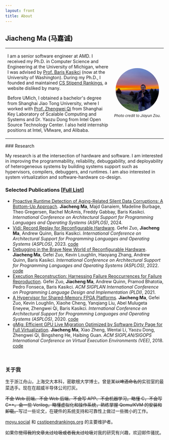 ```yaml
---
layout: front
title: About
---
```


## Jiacheng Ma (马嘉诚)

<table cellspacing="0" cellpadding="0">
  <tbody>
    <tr>
      <td>
        <p>I am a senior software engineer at AMD. I received my Ph.D. in Computer Science and Engineering at the University of Michigan, where I was advised by <a href="http://web.eecs.umich.edu/~barisk/">Prof. Baris Kasikci</a> (now at the University of Washington). During my Ph.D., I founded and maintained <a href="https://csstipendrankings.org">CS Stipend Rankings</a>, a website disliked by many.</p>
        <p>Before UMich, I obtained a bachelor's degree from Shanghai Jiao Tong University, where I worked with <a href="http://english.seiee.sjtu.edu.cn/english/detail/386_968.htm">Prof. Zhengwei Qi</a> from Shanghai Key Laboratory of Scalable Computing and Systems and Dr. Yaozu Dong from Intel Open Source Technology Center. I also held internship positions at Intel, VMware, and Alibaba.</p>
      </td>
      <td class="hide-small" style="text-align:center">
        <img style="width:90%;max-width:100%;border-radius:50%" alt="profile photo" src="/assets/image/avatar.jpg">
        <br/>
        <small><em>Photo credit to Jiayun Zou.</em></small>
      </td>
    </tr>
  </tbody>
</table>
### Research

My research is at the intersection of hardware and software. I am interested in improving the programmability, reliability, debuggability, and deployability of heterogeneous systems by building systems support such as hypervisors, compilers, debuggers, and runtimes. I am also interested in system virtualization and software-hardware co-design.

### Selected Publications [[Full List](https://scholar.google.com/citations?user=TXDTf7IAAAAJ)]
* [Proactive Runtime Detection of Aging-Related Silent Data Corruptions: A Bottom-Up Approach](https://doi.org/10.1145/3622781.3674182). **Jiacheng Ma**, Majd Ganaiem, Madeline Burbage, Theo Gregersen, Rachel McAmis, Freddy Gabbay, Baris Kasikci. _International Conference on Architectural Support for Programming Languages and Operating Systems (ASPLOS)_, 2024.
* [Vidi: Record Replay for Reconfigurable Hardware](https://dl.acm.org/doi/10.1145/3582016.3582040). Gefei Zuo, **Jiacheng Ma**, Andrew Quinn, Baris Kasikci. _International Conference on Architectural Support for Programming Languages and Operating Systems (ASPLOS)_, 2023. [code](https://github.com/efeslab/aws-fpga/tree/asplos23-ae)
* [Debugging in the Brave New World of Reconfigurable Hardware](https://jcma.me/files/fpga-debugging.pdf). **Jiacheng Ma**, Gefei Zuo, Kevin Loughlin, Haoyang Zhang, Andrew Quinn, Baris Kasikci. _International Conference on Architectural Support for Programming Languages and Operating Systems (ASPLOS)_, 2022. [code](https://github.com/efeslab/asplos22-hardware-debugging-artifact)
* [Execution Reconstruction: Harnessing Failure Reoccurrences for Failure Reproduction](https://dl.acm.org/doi/abs/10.1145/3453483.3454101). Gefei Zuo, **Jiacheng Ma**, Andrew Quinn, Pramod Bhatotia, Pedro Fonseca, Baris Kasikci. _ACM SIGPLAN International Conference on Programming Language Design and Implementation (PLDI)_, 2021.
* [A Hypervisor for Shared-Memory FPGA Platforms](https://dl.acm.org/doi/abs/10.1145/3373376.3378482). **Jiacheng Ma**, Gefei Zuo, Kevin Loughlin, Xiaohe Cheng, Yanqiang Liu, Abel Mulugeta Eneyew, Zhengwei Qi, Baris Kasikci. _International Conference on Architectural Support for Programming Languages and Operating Systems (ASPLOS)_, 2020. [code](https://github.com/efeslab/optimus-hypervisor)
* [gMig: Efficient GPU Live Migration Optimized by Software Dirty Page for Full Virtualization](https://dl.acm.org/doi/abs/10.1145/3186411.3186414). **Jiacheng Ma**, Xiao Zheng, Wentai Li, Yaozu Dong, Zhengwei Qi, Bingsheng He, Haibing Guan. _ACM SIGPLAN/SIGOPS International Conference on Virtual Execution Environments (VEE)_, 2018. [code](https://github.com/mjc0608/gmig-qemu)

<br>

### 关于我

生于浙江舟山，上海交大本科，密歇根大学博士。曾是某~~以啤酒命名的~~实验室的最菜选手。现在在超威半导体公司打灰。

~~不会 Web 前端、不会 Web 后端、不会写 APP、不会机器学习。略懂 C，不会写 C++。会一些 Verilog，略懂虚拟化和操作系统，熟练掌握 Qemu/KVM 的安装和卸载。~~写过一些论文，在硬件的系统支持和可靠性上做过一些微小的工作。

[moyu.social](https://moyu.social/) 和 [csstipendrankings.org](https://csstipendrankings.org/) 的主要维护者。

如果你~~觉得我的文章太过垃圾或者我太过垃圾~~对我的研究有兴趣，欢迎邮件骚扰。
